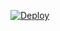 [![Deploy](https://www.herokucdn.com/deploy/button.svg)](https://heroku.com/deploy?template=https://github.com/OxyNotOp/sessionhack)
